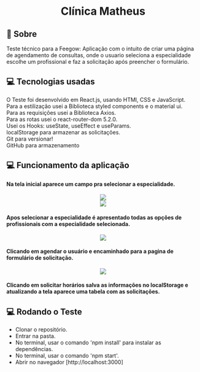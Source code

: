 <div align="center"> <h1>Clínica Matheus</h1> </div>
  
  ## 📄 Sobre
Teste técnico para a Feegow: Aplicação com o intuito de criar uma página de agendamento de consultas, onde o usuario seleciona a especialidade escolhe um profissional e faz a solicitação após preencher o formulário.
  
  
  ## 💻 Tecnologias usadas
  
O Teste foi desenvolvido em React.js, usando HTMl, CSS e JavaScript.<br/>
Para a estilização usei a Biblioteca styled components e o material ui.<br/>
Para as requisições usei a Biblioteca Axios.<br/>
Para as rotas usei o react-router-dom 5.2.0.<br/>
Usei os Hooks: useState, useEffect e useParams.<br/>
localStorage para armazenar as solicitações.</br>
Git para versionar!<br/>
GitHub para armazenamento<br/>

## 💻 Funcionamento da aplicação

<h4>Na tela inicial aparece um campo pra selecionar a especialidade.</h4>

<div align="center"><img src= "https://user-images.githubusercontent.com/80927630/168185088-dc6f84e2-881f-4050-9888-d4f716471f9c.png"> </div>

<div align="center"><img src= "https://user-images.githubusercontent.com/80927630/168185490-0168cd50-47ee-42be-9d50-95107f171a42.png"> </div>

<h4> Apos selecionar a especialidade é apresentado todas as opções de profissionais com a especialidade selecionada. </h4>

<div align="center"><img src= "https://user-images.githubusercontent.com/80927630/168185830-4dfcd85d-0f4f-4fbc-8363-b939255b496b.png"> </div>

<h4> Clicando em agendar o usuário e encaminhado para a pagina de formulário de solicitação.</h4>

<div align="center"><img src= "https://user-images.githubusercontent.com/80927630/168186189-0be7de95-2e1c-46ec-ada2-cc91a3a66bdc.png"> </div>

<h4> Clicando em solicitar horários salva as informações no localStorage e atualizando a tela aparece uma tabela com as solicitações. </h4>


 ## 💻 Rodando o Teste
 
   <ul>
    <li>Clonar o repositório.</li>
    <li>Entrar na pasta.</li>
    <li>No terminal, usar o comando 'npm install' para instalar as dependências.</li>
    <li>No terminal, usar o comando 'npm start'.</li>
    <li>Abrir no navegador [http://localhost:3000]</li>
  </ul>

